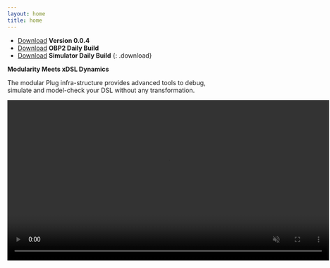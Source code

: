 ```yaml
---
layout: home
title: home
---
```


- [Download](https://bintray.com/plug-obp/distributions/download_file?file_path=plug-obp2-0.0.4.zip)
**Version 0.0.4**
- [Download](https://bintray.com/plug-obp/distributions/download_file?file_path=plug-obp2-daily.zip)
**OBP2 Daily Build**
- [Download](https://bintray.com/plug-obp/distributions/download_file?file_path=plug-simulator-daily.zip)
**Simulator Daily Build**
{: .download}

**Modularity Meets xDSL Dynamics**

The modular Plug infra-structure provides advanced tools to debug, simulate and model-check your DSL without any transformation.

<video src="/images/obp2/demo.mp4" width="730px" autoplay loop muted playsinline class="center-image"></video>

<!-- 
![Verification View](/images/obp2/0.0.4/VerificationView.png){:height="600px" class="center-image"}
-->